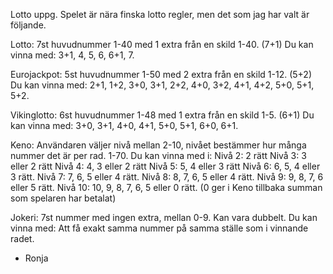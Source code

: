 Lotto uppg.
Spelet är nära finska lotto regler, men det som jag har valt är följande.

Lotto: 7st huvudnummer 1-40 med 1 extra från en skild 1-40. (7+1)
Du kan vinna med: 3+1, 4, 5, 6, 6+1, 7.

Eurojackpot: 5st huvudnummer 1-50 med 2 extra från en skild 1-12. (5+2)
Du kan vinna med: 2+1, 1+2, 3+0, 3+1, 2+2, 4+0, 3+2, 4+1, 4+2, 5+0, 5+1, 5+2.

Vikinglotto: 6st huvudnummer 1-48 med 1 extra från en skild 1-5. (6+1)
Du kan vinna med: 3+0, 3+1, 4+0, 4+1, 5+0, 5+1, 6+0, 6+1.

Keno: Användaren väljer nivå mellan 2-10, nivået bestämmer hur många nummer det är per rad. 1-70.
Du kan vinna med i:
Nivå 2: 2 rätt
Nivå 3: 3 eller 2 rätt
Nivå 4: 4, 3 eller 2 rätt
Nivå 5: 5, 4 eller 3 rätt
Nivå 6: 6, 5, 4 eller 3 rätt.
Nivå 7: 7, 6, 5 eller 4 rätt.
Nivå 8: 8, 7, 6, 5 eller 4 rätt.
Nivå 9: 9, 8, 7, 6 eller 5 rätt.
Nivå 10: 10, 9, 8, 7, 6, 5 eller 0 rätt. (0 ger i Keno tillbaka summan som spelaren har betalat)

Jokeri: 7st nummer med ingen extra, mellan 0-9. Kan vara dubbelt.
Du kan vinna med: Att få exakt samma nummer på samma ställe som i vinnande radet.

- Ronja
